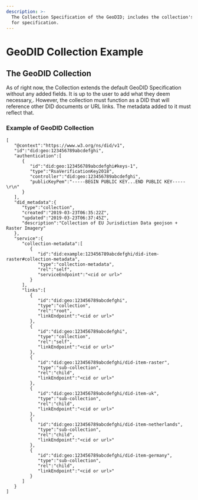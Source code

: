 ```yaml
---
description: >-
  The Collection Specification of the GeoDID; includes the collection's fields
  for specification.
---
```


# GeoDID Collection Example

## The GeoDID Collection 

As of right now, the Collection extends the default GeoDID Specification without any added fields. It is up to the user to add what they deem necessary,. However, the collection must function as a DID that will reference other DID documents or URL links. The metadata added to it must reflect that. 

### Example of GeoDID Collection

```text
[
   "@context":"https://www.w3.org/ns/did/v1",
   "id":"did:geo:123456789abcdefghi",
   "authentication":[
      {
         "id":"did:geo:123456789abcdefghi#keys-1",
         "type":"RsaVerificationKey2018",
         "controller":"did:geo:123456789abcdefghi",
         "publicKeyPem":"-----BEGIN PUBLIC KEY...END PUBLIC KEY-----\r\n"
      }
   ],
   "did_metadata":{
      "type":"collection",
      "created":"2019-03-23T06:35:22Z",
      "updated":"2019-03-23T06:37:45Z",
      "description":"Collection of EU Jurisdiction Data geojson + Raster Imagery"
   },
   "service":{
      "collection-metadata":[
         {
            "id":"did:example:123456789abcdefghi/did-item-raster#collection-metadata",
            "type":"collection-metadata",
            "rel":"self",
            "serviceEndpoint":"<cid or url>"
         }
      ],
      "links":[
         {
            "id":"did:geo:123456789abcdefghi",
            "type":"collection",
            "rel":"root",
            "linkEndpoint":"<cid or url>"
         },
         {
            "id":"did:geo:123456789abcdefghi",
            "type":"collection",
            "rel":"self",
            "linkEndpoint":"<cid or url>"
         },
         {
            "id":"did:geo:123456789abcdefghi/did-item-raster",
            "type":"sub-collection",
            "rel":"child",
            "linkEndpoint":"<cid or url>"
         },
         {
            "id":"did:geo:123456789abcdefghi/did-item-uk",
            "type":"sub-collection",
            "rel":"child",
            "linkEndpoint":"<cid or url>"
         },
         {
            "id":"did:geo:123456789abcdefghi/did-item-netherlands",
            "type":"sub-collection",
            "rel":"child",
            "linkEndpoint":"<cid or url>"
         },
         {
            "id":"did:geo:123456789abcdefghi/did-item-germany",
            "type":"sub-collection",
            "rel":"child",
            "linkEndpoint":"<cid or url>"
         }
      ]
   }
]
```

